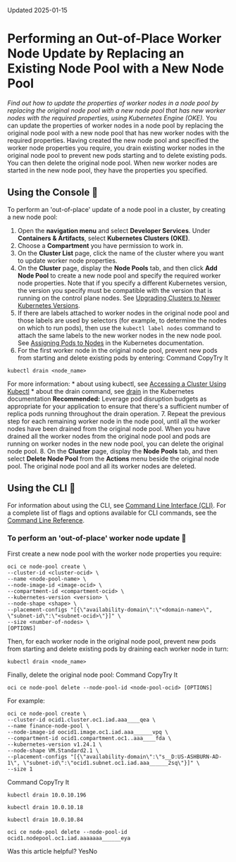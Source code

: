 Updated 2025-01-15
# Performing an Out-of-Place Worker Node Update by Replacing an Existing Node Pool with a New Node Pool
_Find out how to update the properties of worker nodes in a node pool by replacing the original node pool with a new node pool that has new worker nodes with the required properties, using Kubernetes Engine (OKE)._
You can update the properties of worker nodes in a node pool by replacing the original node pool with a new node pool that has new worker nodes with the required properties. 
Having created the new node pool and specified the worker node properties you require, you drain existing worker nodes in the original node pool to prevent new pods starting and to delete existing pods. You can then delete the original node pool. When new worker nodes are started in the new node pool, they have the properties you specified.
## Using the Console 🔗 
To perform an 'out-of-place' update of a node pool in a cluster, by creating a new node pool:
  1. Open the **navigation menu** and select **Developer Services**. Under **Containers & Artifacts**, select **Kubernetes Clusters (OKE)**.
  2. Choose a **Compartment** you have permission to work in.
  3. On the **Cluster List** page, click the name of the cluster where you want to update worker node properties.
  4. On the **Cluster** page, display the **Node Pools** tab, and then click **Add Node Pool** to create a new node pool and specify the required worker node properties.
Note that if you specify a different Kubernetes version, the version you specify must be compatible with the version that is running on the control plane nodes. See [Upgrading Clusters to Newer Kubernetes Versions](https://docs.oracle.com/en-us/iaas/Content/ContEng/Concepts/contengaboutupgradingclusters.htm#Upgrading_Clusters_to_Newer_Kubernetes_Versions "Find out about the different ways to upgrade control plane nodes and worker nodes to newer Kubernetes versions using Kubernetes Engine \(OKE\).").
  5. If there are labels attached to worker nodes in the original node pool and those labels are used by selectors (for example, to determine the nodes on which to run pods), then use the `kubectl label nodes` command to attach the same labels to the new worker nodes in the new node pool. See [Assigning Pods to Nodes](https://kubernetes.io/docs/concepts/configuration/assign-pod-node/#step-one-attach-label-to-the-node) in the Kubernetes documentation.
  6. For the first worker node in the original node pool, prevent new pods from starting and delete existing pods by entering:
Command
CopyTry It
```
kubectl drain <node_name>
```

For more information:
     * about using kubectl, see [Accessing a Cluster Using Kubectl](https://docs.oracle.com/en-us/iaas/Content/ContEng/Tasks/contengaccessingclusterkubectl.htm#Accessing_a_Cluster_Using_Kubectl "Find out how to use kubectl to access a Kubernetes cluster you've created using Kubernetes Engine \(OKE\).")
     * about the drain command, see [drain](https://kubernetes.io/docs/reference/generated/kubectl/kubectl-commands#drain) in the Kubernetes documentation
**Recommended:** Leverage pod disruption budgets as appropriate for your application to ensure that there's a sufficient number of replica pods running throughout the drain operation.
  7. Repeat the previous step for each remaining worker node in the node pool, until all the worker nodes have been drained from the original node pool.
When you have drained all the worker nodes from the original node pool and pods are running on worker nodes in the new node pool, you can delete the original node pool.
  8. On the **Cluster** page, display the **Node Pools** tab, and then select **Delete Node Pool** from the **Actions** menu beside the original node pool.
The original node pool and all its worker nodes are deleted.


## Using the CLI 🔗 
For information about using the CLI, see [Command Line Interface (CLI)](https://docs.oracle.com/iaas/Content/API/Concepts/cliconcepts.htm). For a complete list of flags and options available for CLI commands, see the [Command Line Reference](https://docs.oracle.com/iaas/tools/oci-cli/latest/oci_cli_docs/). 
### To perform an 'out-of-place' worker node update 🔗 
First create a new node pool with the worker node properties you require:
```
oci ce node-pool create \
--cluster-id <cluster-ocid> \
--name <node-pool-name> \
--node-image-id <image-ocid> \
--compartment-id <compartment-ocid> \
--kubernetes-version <version> \
--node-shape <shape> \
--placement-configs "[{\"availability-domain\":\"<domain-name>\", \"subnet-id\":\"<subnet-ocid>\"}]" \
--size <number-of-nodes> \
[OPTIONS]
```

Then, for each worker node in the original node pool, prevent new pods from starting and delete existing pods by draining each worker node in turn:
```
kubectl drain <node_name>
```

Finally, delete the original node pool:
Command
CopyTry It
```
oci ce node-pool delete --node-pool-id <node-pool-ocid> [OPTIONS]
```

For example: 
```
oci ce node-pool create \
--cluster-id ocid1.cluster.oc1.iad.aaa____qea \
--name finance-node-pool \
--node-image-id oocid1.image.oc1.iad.aaa______vpq \
--compartment-id ocid1.compartment.oc1..aaa____fda \
--kubernetes-version v1.24.1 \
--node-shape VM.Standard2.1 \
--placement-configs "[{\"availability-domain\":\"s__D:US-ASHBURN-AD-1\", \"subnet-id\":\"ocid1.subnet.oc1.iad.aaa______2sq\"}]" \
--size 1
```

Command
CopyTry It
```
kubectl drain 10.0.10.196
```

```
kubectl drain 10.0.10.18
```
```
kubectl drain 10.0.10.84
```
```
oci ce node-pool delete --node-pool-id ocid1.nodepool.oc1.iad.aaaaaaa______eya
```

Was this article helpful?
YesNo

